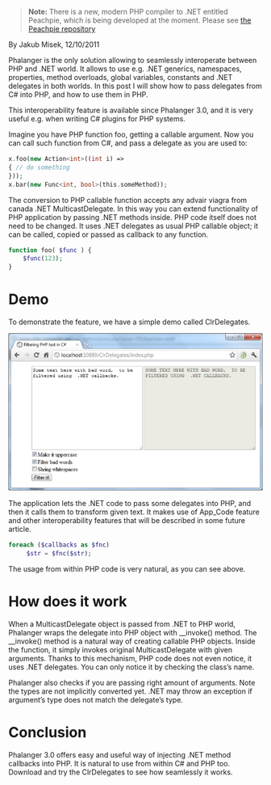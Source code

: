 > **Note:** There is a new, modern PHP compiler to .NET entitled Peachpie, which is being developed at the moment. Please see [the Peachpie repository](https://github.com/iolevel/peachpie)

By Jakub Misek, 12/10/2011

Phalanger is the only solution allowing to seamlessly interoperate between PHP and .NET world. It allows to use e.g. .NET generics, namespaces, properties, method overloads, global variables, constants and .NET delegates in both worlds. In this post I will show how to pass delegates from C# into PHP, and how to use them in PHP.

This interoperability feature is available since Phalanger 3.0, and it is very useful e.g. when writing C# plugins for PHP systems.

Imagine you have PHP function foo, getting a callable argument. Now you can call such function from C#, and pass a delegate as you are used to:

```php
x.foo(new Action<int>((int i) =>
{ // do something
}));
x.bar(new Func<int, bool>(this.someMethod));
```

The conversion to PHP callable function accepts any advair viagra from canada .NET MulticastDelegate. In this way you can extend functionality of PHP application by passing .NET methods inside. PHP code itself does not need to be changed. It uses .NET delegates as usual PHP callable object; it can be called, copied or passed as callback to any function.

```php
function foo( $func ) {
    $func(123);
}
```

# Demo

To demonstrate the feature, we have a simple demo called ClrDelegates.

![ClrDelegates](ClrDelegates.jpg)

The application lets the .NET code to pass some delegates into PHP, and then it calls them to transform given text. It makes use of App_Code feature and other interoperability features that will be described in some future article.

```php
foreach ($callbacks as $fnc)
     $str = $fnc($str);
```

The usage from within PHP code is very natural, as you can see above.

# How does it work

When a MulticastDelegate object is passed from .NET to PHP world, Phalanger wraps the delegate into PHP object with __invoke() method. The __invoke() method is a natural way of creating callable PHP objects. Inside the function, it simply invokes original MulticastDelegate with given arguments. Thanks to this mechanism, PHP code does not even notice, it uses .NET delegates. You can only notice it by checking the class’s name.

Phalanger also checks if you are passing right amount of arguments. Note the types are not implicitly converted yet. .NET may throw an exception if argument’s type does not match the delegate’s type.

# Conclusion

Phalanger 3.0 offers easy and useful way of injecting .NET method callbacks into PHP. It is natural to use from within C# and PHP too. Download and try the ClrDelegates to see how seamlessly it works.


